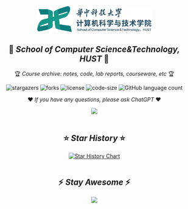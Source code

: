 <div align="center">
  <img width="300" src="./HUST-CS.png" />
  <h2 align="center">🏫 <i>School of Computer Science&Technology, HUST</i> 🏫</h2>
  <p align="center">🏆 <i>Course archive: notes, code, lab reports, courseware, etc</i> 🏆</p>
</div>
<div align="center">

![stargazers](https://img.shields.io/github/stars/nuyoahwjl/HUST-CS)
![forks](https://img.shields.io/github/forks/nuyoahwjl/HUST-CS)
![license](https://img.shields.io/github/license/nuyoahwjl/HUST-CS?style=flat)
![code-size](https://img.shields.io/github/languages/code-size/Nuyoahwjl/HUST-CS?logo=visualstudiocode&style=flat)
![GitHub language count](https://img.shields.io/github/languages/count/nuyoahwjl/HUST-CS?style=flat)

</div>
<p align="center">
❤️ <i>If you have any questions, please ask ChatGPT</i> ❤️
</p>
<div align="center">
  <a href="https://chatgpt.com">
    <img src="https://img.shields.io/badge/ChatGPT-74aa9c?style=plat&logo=openai&logoColor=white"/>
  </a>
</div>

<br>

<div align="center">
<h2 align="center">⭐ <i>Star History</i> ⭐</h2>
  <a href="https://star-history.com/#nuyoahwjl/HUST-CS&Timeline">
     <img width="500" alt="Star History Chart" src="https://api.star-history.com/svg?repos=nuyoahwjl/HUST-CS&type=Timeline"/>
  </a>
</div>

<br>

<div align="center">
<h2 align="center">⚡️ <i>Stay Awesome</i> ⚡️</h2>
   <img src="https://raw.githubusercontent.com/Nuyoahwjl/Nuyoahwjl/main/header_.png"/>
</div>

<br>


<!--
<div align="center">
  <a href="https://img.shields.io">
  <img src="https://img.shields.io/github/commit-activity/m/nuyoahwjl/HUST-CS?style=flat" />
</div>
-->





